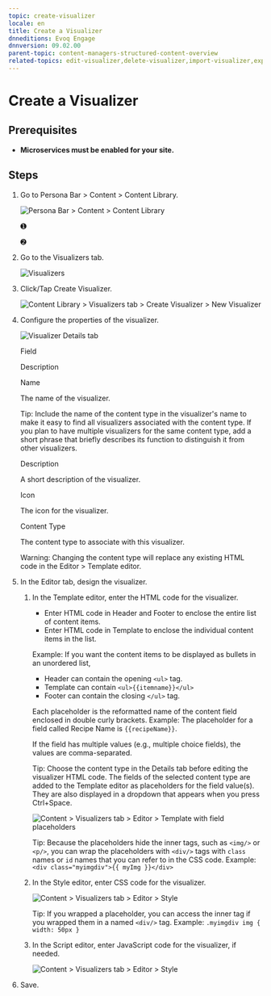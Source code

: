 ```yaml
---
topic: create-visualizer
locale: en
title: Create a Visualizer
dnneditions: Evoq Engage
dnnversion: 09.02.00
parent-topic: content-managers-structured-content-overview
related-topics: edit-visualizer,delete-visualizer,import-visualizer,export-visualizer
---
```


# Create a Visualizer

## Prerequisites

*   **Microservices must be enabled for your site.**

## Steps

1.  Go to Persona Bar \> Content \> Content Library.
    
    ![Persona Bar > Content > Content Library](img/scr-pbar-cmg-Content-E91.png)
    
    ➊
    
    ➋
    
2.  Go to the Visualizers tab.
    
    ![Visualizers](img/scr-pbtabs-all-Content-ContentLibrary-Visualizers-E91.png)
    
3.  Click/Tap Create Visualizer.
    
      
    
    ![Content Library > Visualizers tab > Create Visualizer > New Visualizer](img/scr-Visualizers-CreateBtn-New-E91.png)
    
      
    
4.  Configure the properties of the visualizer.
    
      
    
    ![Visualizer Details tab](img/scr-Visualizers-Details-E91.png)
    
      
    
    Field
    
    Description
    
    Name
    
    The name of the visualizer.
    
    Tip: Include the name of the content type in the visualizer's name to make it easy to find all visualizers associated with the content type. If you plan to have multiple visualizers for the same content type, add a short phrase that briefly describes its function to distinguish it from other visualizers.
    
    Description
    
    A short description of the visualizer.
    
    Icon
    
    The icon for the visualizer.
    
    Content Type
    
    The content type to associate with this visualizer.
    
    Warning: Changing the content type will replace any existing HTML code in the Editor \> Template editor.
    
5.  In the Editor tab, design the visualizer.
    1.  In the Template editor, enter the HTML code for the visualizer.
        
        *   Enter HTML code in Header and Footer to enclose the entire list of content items.
        *   Enter HTML code in Template to enclose the individual content items in the list.
        
        Example: If you want the content items to be displayed as bullets in an unordered list,
        
        *   Header can contain the opening `<ul>` tag.
        *   Template can contain `<ul>{{itemname}}</ul>`
        *   Footer can contain the closing `</ul>` tag.
        
        Each placeholder is the reformatted name of the content field enclosed in double curly brackets. Example: The placeholder for a field called Recipe Name is `{{recipeName}}`.
        
        If the field has multiple values (e.g., multiple choice fields), the values are comma-separated.
        
        Tip: Choose the content type in the Details tab before editing the visualizer HTML code. The fields of the selected content type are added to the Template editor as placeholders for the field value(s). They are also displayed in a dropdown that appears when you press Ctrl+Space.
        
          
        
        ![Content > Visualizers tab > Editor > Template with field placeholders](img/scr-Visualizers-Editor-Template-E91.gif)
        
          
        
        Tip: Because the placeholders hide the inner tags, such as `<img/>` or `<p/>`, you can wrap the placeholders with `<div/>` tags with `class` names or `id` names that you can refer to in the CSS code. Example: `<div class="myimgdiv">{{ myImg }}</div>`
        
    2.  In the Style editor, enter CSS code for the visualizer.
        
          
        
        ![Content > Visualizers tab > Editor > Style](img/scr-Visualizers-Editor-Style-E91.png)
        
          
        
        Tip: If you wrapped a placeholder, you can access the inner tag if you wrapped them in a named `<div/>` tag. Example: `.myimgdiv img { width: 50px }`
        
    3.  In the Script editor, enter JavaScript code for the visualizer, if needed.
        
          
        
        ![Content > Visualizers tab > Editor > Style](img/scr-Visualizers-Editor-Script-E91.png)
        
          
        
6.  Save.